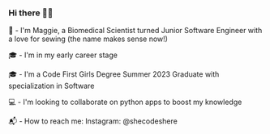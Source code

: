 ### Hi there 👋🏾

🔬 - I'm Maggie, a Biomedical Scientist turned Junior Software Engineer with a love for sewing (the name makes sense now!)
>
🎓 - I'm in my early career stage
>
🎓 - I'm a Code First Girls Degree Summer 2023 Graduate with specialization in Software
>
💻 - I'm looking to collaborate on python apps to boost my knowledge
>
📬 - How to reach me: Instagram: @shecodeshere
